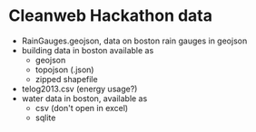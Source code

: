 Cleanweb Hackathon data
========

- RainGauges.geojson, data on boston rain gauges in geojson
- building data in boston available as
    - geojson
    - topojson (.json)
    - zipped shapefile
- telog2013.csv (energy usage?)
- water data in boston, available as
    - csv (don't open in excel)
    - sqlite
